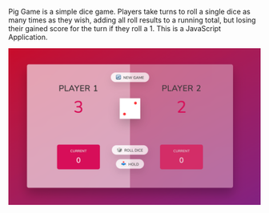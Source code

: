 Pig Game is a simple dice game. Players take turns to roll a single dice as many times as they wish, adding all roll results to a running total, but losing their gained score for the turn if they roll a 1.
This is a JavaScript Application.

![alt text](screenshot.png)
